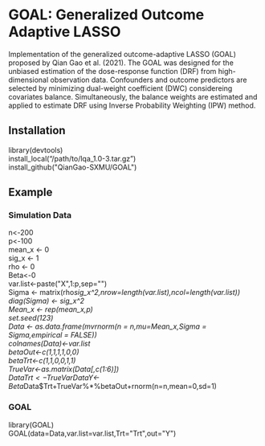 # GOAL: Generalized Outcome Adaptive LASSO  
Implementation of the generalized outcome-adaptive LASSO (GOAL) proposed by Qian Gao et al. (2021). The GOAL was designed for the unbiased estimation of the dose-response function (DRF) from high-dimensional observation data. Confounders and outcome predictors are selected by minimizing dual-weight coefficient (DWC) considereing covariates balance. Simultaneously, the balance weights are estimated and applied to estimate DRF using Inverse Probability Weighting (IPW) method.  
## Installation  
library(devtools)  
install_local(“/path/to/lqa_1.0-3.tar.gz”)  
install_github("QianGao-SXMU/GOAL")  
## Example  
### Simulation Data  
n<-200  
p<-100  
mean_x <- 0   
sig_x <- 1  
rho <- 0  
Beta<-0  
var.list<-paste("X",1:p,sep="")  
Sigma <- matrix(rho*sig_x^2,nrow=length(var.list),ncol=length(var.list))   
diag(Sigma) <- sig_x^2  
Mean_x <- rep(mean_x,p)  
set.seed(123)  
Data <- as.data.frame(mvrnorm(n = n,mu=Mean_x,Sigma = Sigma,empirical = FALSE))  
colnames(Data)<-var.list  
betaOut<-c(1,1,1,1,0,0)  
betaTrt<-c(1,1,0,0,1,1)  
TrueVar<-as.matrix(Data[,c(1:6)])  
Data$Trt<-TrueVar%*%betaTrt+rnorm(n=n,mean=0,sd=1)  
Data$Y<-Beta*Data$Trt+TrueVar%*%betaOut+rnorm(n=n,mean=0,sd=1)   
### GOAL
library(GOAL)  
GOAL(data=Data,var.list=var.list,Trt="Trt",out="Y")
